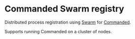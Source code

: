 # Commanded Swarm registry

Distributed process registration using [Swarm](https://hex.pm/packages/swarm) for [Commanded](https://github.com/slashdotdash/commanded).

Supports running Commanded on a cluster of nodes.
